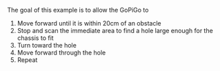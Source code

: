 The goal of this example is to allow the GoPiGo to 
1. Move forward until it is within 20cm of an obstacle
2. Stop and scan the immediate area to find a hole large enough for the chassis to fit
3. Turn toward the hole
4. Move forward through the hole
5. Repeat

